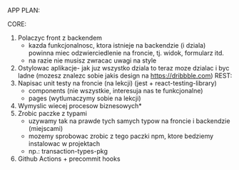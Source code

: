APP PLAN:

CORE:
1. Polaczyc front z backendem
    - kazda funkcjonalnosc, ktora istnieje na backendzie (i dziala) powinna miec odzwierciedlenie na froncie, 
    tj. widok, formularz itd.
    - na razie nie musisz zwracac uwagi na style
2. Ostylowac aplikacje- jak juz wszystko dziala to teraz moze dzialac i byc ladne (mozesz znalezc sobie jakis design na https://dribbble.com)
REST:
3. Napisac unit testy na froncie (na lekcji) (jest + react-testing-library)
    - components (nie wszystkie, interesuja nas te funkcjonalne)
    - pages (wytlumaczymy sobie na lekcji)
4. Wymyslic wiecej procesow biznesowych*
5. Zrobic paczke z typami
    - uzywamy tak na prawde tych samych typow na froncie i backendzie (miejscami)
    - mozemy sprobowac zrobic z tego paczki npm, ktore bedziemy instalowac w projektach
    - np.: transaction-types-pkg
6. Github Actions + precommit hooks
